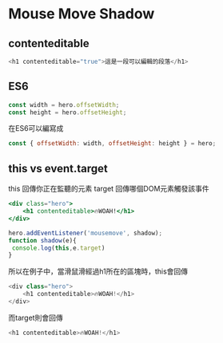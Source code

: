 # Mouse Move Shadow
## contenteditable
```js
<h1 contenteditable="true">這是一段可以編輯的段落</h1>
```

## ES6
```jsx
const width = hero.offsetWidth;
const height = hero.offsetHeight;
```
在ES6可以編寫成
```jsx
const { offsetWidth: width, offsetHeight: height } = hero;
```

## this vs event.target
this 回傳你正在監聽的元素
target 回傳哪個DOM元素觸發該事件


```jsx
<div class="hero">
    <h1 contenteditable>🔥WOAH!</h1>
</div>
```
```js
hero.addEventListener('mousemove', shadow);
function shadow(e){
 console.log(this,e.target)
}
```
所以在例子中，當滑鼠滑經過h1所在的區塊時，this會回傳
```js
<div class="hero">
    <h1 contenteditable>🔥WOAH!</h1>
</div>
```
而target則會回傳
```js
<h1 contenteditable>🔥WOAH!</h1>
```